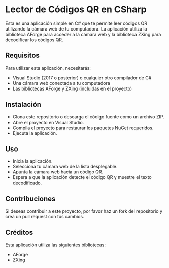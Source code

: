 # Lector de Códigos QR en CSharp

Esta es una aplicación simple en C# que te permite leer códigos QR utilizando la cámara web de tu computadora. La aplicación utiliza la biblioteca AForge para acceder a la cámara web y la biblioteca ZXing para decodificar los códigos QR.

## Requisitos

Para utilizar esta aplicación, necesitarás:

- Visual Studio (2017 o posterior) o cualquier otro compilador de C#
- Una cámara web conectada a tu computadora
- Las bibliotecas AForge y ZXing (incluidas en el proyecto)

## Instalación

- Clona este repositorio o descarga el código fuente como un archivo ZIP.
- Abre el proyecto en Visual Studio.
- Compila el proyecto para restaurar los paquetes NuGet requeridos.
- Ejecuta la aplicación.

## Uso

- Inicia la aplicación.
- Selecciona tu cámara web de la lista desplegable.
- Apunta la cámara web hacia un código QR.
- Espera a que la aplicación detecte el código QR y muestre el texto decodificado.

## Contribuciones

Si deseas contribuir a este proyecto, por favor haz un fork del repositorio y crea un pull request con tus cambios.

## Créditos

Esta aplicación utiliza las siguientes bibliotecas:

- AForge
- ZXing

